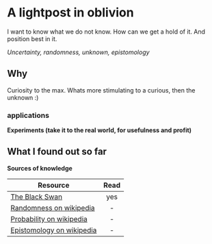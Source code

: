 # A lightpost in oblivion
I want to know what we do not know. How can we get a hold of it. And position best in it.

*Uncertainty, randomness, unknown, epistomology*

## Why
Curiosity to the max. Whats more stimulating to a curious, then the unknown :)

### applications
**Experiments (take it to the real world, for usefulness and profit)**

## What I found out so far
**Sources of knowledge**

| Resource              | Read              |
| -----------------     | :-----------:     |
| [The Black Swan](https://www.amazon.com/Black-Swan-Improbable-Robustness-Fragility/dp/081297381X/ref=tmm_pap_swatch_0?_encoding=UTF8&qid=&sr=)                   | yes |
| [Randomness on wikipedia](https://en.wikipedia.org/wiki/Randomness)           | - |
| [Probability on wikipedia](https://en.wikipedia.org/wiki/Probability)         | - |
| [Epistomology on wikipedia](https://en.wikipedia.org/wiki/Epistemology)       | - |

